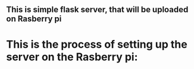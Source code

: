 ## This is simple flask server, that will be uploaded on Rasberry pi
# This is the process of setting up the server on the Rasberry pi:
